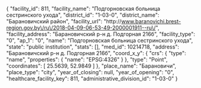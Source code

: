 {
    "facility_id": 811,
    "facility_name": "Подгорновская больница сестринского ухода",
    "district_id": "1-03-0",
    "district_name": "Барановичский район",
    "facility_url": "http:\/\/www.baranovichi.brest-region.gov.by\/ru\/2018-04-09-06-53-49-2000001911--ru\/",
    "facility_address": "Барановичский р-н д. Подгорная 216б",
    "facility_type": "0",
    "ap_1": "0",
    "name": "Подгорновская больница сестринского ухода",
    "state": "public institution",
    "stats": [],
    "med_id": 10214718,
    "address": "Барановичский р-н д. Подгорная 216б",
    "coord_x_y": {
        "crs": {
            "type": "name",
            "properties": {
                "name": "EPSG:4326"
            }
        },
        "type": "Point",
        "coordinates": [
            25.5639,
            52.9849
        ]
    },
    "place_name": "Барановичи",
    "place_type": "city",
    "year_of_closing": null,
    "year_of_opening": "0",
    "healthcare_facility_key": 811,
    "administrative_division_id": "1-03-0"
}